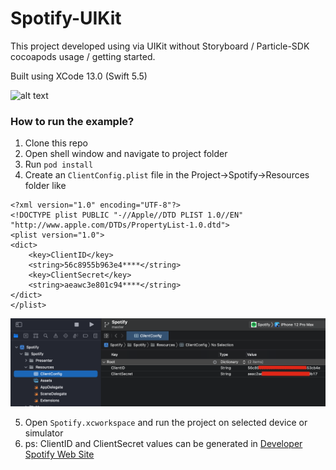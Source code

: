 # Spotify-UIKit

This project developed using via UIKit without Storyboard / Particle-SDK cocoapods usage / getting started.

Built using XCode 13.0 (Swift 5.5)


![alt text](https://github.com/TnasuH/Spotify-UIKit/blob/master/githubImages/exampleProjectScreen.gif?raw=true)

### How to run the example?

1. Clone this repo
1. Open shell window and navigate to project folder
1. Run `pod install`
1. Create an `ClientConfig.plist` file in the Project->Spotify->Resources folder like 

```
<?xml version="1.0" encoding="UTF-8"?>
<!DOCTYPE plist PUBLIC "-//Apple//DTD PLIST 1.0//EN" "http://www.apple.com/DTDs/PropertyList-1.0.dtd">
<plist version="1.0">
<dict>
    <key>ClientID</key>
    <string>56c8955b963e4****</string>
    <key>ClientSecret</key>
    <string>aeawc3e801c94****</string>
</dict>
</plist>
```
![alt text](https://github.com/TnasuH/Spotify-UIKit/blob/master/githubImages/spotifyKeysExample.jpeg?raw=true)

5. Open `Spotify.xcworkspace` and run the project on selected device or simulator
6. ps: ClientID and ClientSecret values can be generated in [Developer Spotify Web Site](https://developer.spotify.com/)
